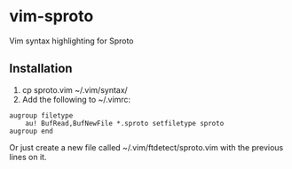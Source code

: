 # vim-sproto

Vim syntax highlighting for Sproto

## Installation
1. cp sproto.vim ~/.vim/syntax/
2. Add the following to ~/.vimrc:

```vim
augroup filetype
    au! BufRead,BufNewFile *.sproto setfiletype sproto
augroup end
```

Or just create a new file called ~/.vim/ftdetect/sproto.vim with the previous lines on it.

